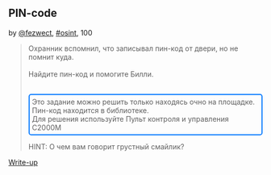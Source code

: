 ## PIN-code
by [@fezwect](https://t.me/fezwect), [#osint](/README.md#osint), 100

> Охранник вспомнил, что записывал пин-код от двери, но не помнит куда.<br><br>Найдите пин-код и помогите Билли.<br><br><div style="border:2px #0077FF solid; padding:5px; border-radius:5px">Это задание можно решить только находясь очно на площадке.<br>Пин-код находится в библиотеке.<br>Для решения используйте Пульт контроля и управления С2000М</div>
> 
> HINT: О чем вам говорит грустный смайлик? 


[Write-up](WRITEUP.md)